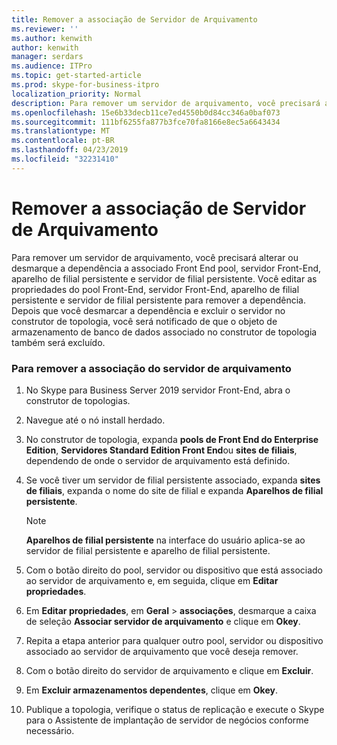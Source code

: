 ```yaml
---
title: Remover a associação de Servidor de Arquivamento
ms.reviewer: ''
ms.author: kenwith
author: kenwith
manager: serdars
ms.audience: ITPro
ms.topic: get-started-article
ms.prod: skype-for-business-itpro
localization_priority: Normal
description: Para remover um servidor de arquivamento, você precisará alterar ou desmarque a dependência no pool de Front-End associado, servidor Front-End, o aparelho de filial e o servidor de filial persistente. Você editar as propriedades do pool de Front-End, servidor Front-End, servidor de filial persistente e aparelho de filial persistente para remover a dependência. Depois que você desmarcar a dependência e você excluir o servidor no construtor de topologia, você será notificado de que o objeto de armazenamento de banco de dados associado no construtor de topologia também será excluído.
ms.openlocfilehash: 15e6b33decb11ce7ed4550b0d84cc346a0baf073
ms.sourcegitcommit: 111bf6255fa877b3fce70fa8166e8ec5a6643434
ms.translationtype: MT
ms.contentlocale: pt-BR
ms.lasthandoff: 04/23/2019
ms.locfileid: "32231410"
---
```

# <a name="remove-the-archiving-server-association"></a>Remover a associação de Servidor de Arquivamento

Para remover um servidor de arquivamento, você precisará alterar ou desmarque a dependência a associado Front End pool, servidor Front-End, aparelho de filial persistente e servidor de filial persistente. Você editar as propriedades do pool Front-End, servidor Front-End, aparelho de filial persistente e servidor de filial persistente para remover a dependência. Depois que você desmarcar a dependência e excluir o servidor no construtor de topologia, você será notificado de que o objeto de armazenamento de banco de dados associado no construtor de topologia também será excluído.
  
### <a name="to-remove-the-archiving-server-association"></a>Para remover a associação do servidor de arquivamento

1. No Skype para Business Server 2019 servidor Front-End, abra o construtor de topologias.
    
2. Navegue até o nó install herdado.
    
3. No construtor de topologia, expanda **pools de Front End do Enterprise Edition**, **Servidores Standard Edition Front End**ou **sites de filiais**, dependendo de onde o servidor de arquivamento está definido.
    
4. Se você tiver um servidor de filial persistente associado, expanda **sites de filiais**, expanda o nome do site de filial e expanda **Aparelhos de filial persistente**.
    
    > [!NOTE]
    > **Aparelhos de filial persistente** na interface do usuário aplica-se ao servidor de filial persistente e aparelho de filial persistente. 
  
5. Com o botão direito do pool, servidor ou dispositivo que está associado ao servidor de arquivamento e, em seguida, clique em **Editar propriedades**.
    
6. Em **Editar propriedades**, em **Geral** > **associações**, desmarque a caixa de seleção **Associar servidor de arquivamento** e clique em **Okey**.
    
7. Repita a etapa anterior para qualquer outro pool, servidor ou dispositivo associado ao servidor de arquivamento que você deseja remover.
    
8. Com o botão direito do servidor de arquivamento e clique em **Excluir**.
    
9. Em **Excluir armazenamentos dependentes**, clique em **Okey**.
    
10. Publique a topologia, verifique o status de replicação e execute o Skype para o Assistente de implantação de servidor de negócios conforme necessário. 
    


